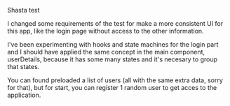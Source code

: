 Shasta test

I changed some requirements of the test for make a more consistent UI for this app, like the login page without access to the other information.

I've been experimenting with hooks and state machines for the login part and I should have applied the same concept in the main component, userDetails, because it has some many states and it's necesary to group that states.

You can found preloaded a list of users (all with the same extra data, sorry for that), but for start, you can register 1 random user to get acces to the application.
